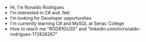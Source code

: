 - Hi, I’m Ronaldo Rodrigues
- I’m interested in C# and .Net
- I’m looking for Developer opportunities
- I'm currently learning C# and MySQL at Senac College
- How to reach me "RODR1GU3S" and "linkedin.com/in/ronaldo-rodrigues-172826267"

<!---
RODR1GU3S/RODR1GU3S is a ✨ special ✨ repository because its `README.md` (this file) appears on your GitHub profile.
You can click the Preview link to take a look at your changes.
--->
